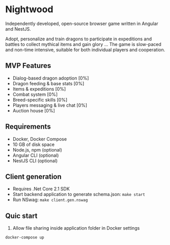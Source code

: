 # Nightwood
Independently developed, open-source browser game written in Angular and NestJS.

Adopt, personalize and train dragons to participate in expeditions and battles to collect mythical items and gain glory ...
The game is slow-paced and non-time intensive, suitable for both individual players and cooperation.

## MVP Features
 - Dialog-based dragon adoption [0%]
 - Dragon feeding & base stats [0%]
 - Items & expeditions [0%]
 - Combat system [0%]
 - Breed-specific skills [0%]
 - Players messaging & live chat [0%]
 - Auction house [0%]

## Requirements
 - Docker, Docker Compose
 - 10 GB of disk space
 - Node.js, npm (optional)
 - Angular CLI (optional)
 - NestJS CLI (optional)

 ## Client generation
 - Requires .Net Core 2.1 SDK
 - Start backend application to generate schema.json: `make start`
 - Run NSwag: `make client.gen.nswag`

## Quic start
1. Allow file sharing inside application folder in Docker settings
```sh 
docker-compose up
```

